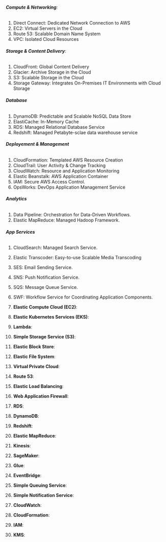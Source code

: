 
###### **Compute & Networking**:
1. Direct Connect: Dedicated Network Connection to AWS
2. EC2: Virtual Servers in the Cloud
3. Route 53: Scalable Domain Name System
4. VPC: Isolated Cloud Resources

###### **Storage & Content Delivery**:
1. CloudFront: Global Content Delivery
2. Glacier: Archive Storage in the Cloud
3. S3: Scalable Storage in the Cloud
4. Storage Gateway: Integrates On-Premises IT Environments with Cloud Storage


###### **Database**
1. DynamoDB: Predictable and Scalable NoSQL Data Store
2. ElastiCache: In-Memory Cache
3. RDS: Managed Relational Database Service
4. Redshift: Managed Petabyte-sclae data warehouse service


###### **Deployement & Management**
1. CloudFormation: Templated AWS Resource Creation
2. CloudTrail: User Activity & Change Tracking
3. CloudWatch: Resource and Application Monitoring
4. Elastic Beanstalk: AWS Application Container
5. IAM: Secure AWS Access Control.
6. OpsWorks: DevOps Application Management Service


###### **Analytics**
1. Data Pipeline: Orchestration for Data-Driven Workflows.
2. Elastic MapReduce: Managed Hadoop Framework.


###### **App Services**
1. CloudSearch: Managed Search Service.
2. Elastic Transcoder: Easy-to-use Scalable Media Transcoding
3. SES: Email Sending Service.
4. SNS: Push Notification Service.
5. SQS: Message Queue Service.
6. SWF: Workflow Service for Coordinating Application Components.
   




1. **Elastic Compute Cloud (EC2)**:

2. **Elastic Kubernetes Services (EKS)**:

3. **Lambda**:

4. **Simple Storage Service (S3)**: 

5. **Elastic Block Store**: 

6. **Elastic File System**: 

7. **Virtual Private Cloud**:

8. **Route 53**:

9. **Elastic Load Balancing**:

10. **Web Application Firewall**:

11. **RDS**:

12. **DynamoDB**:

13. **Redshift**:

14. **Elastic MapReduce**:

15. **Kinesis**:

16. **SageMaker**:

17. **Glue**:

18. **EventBridge**:

19. **Simple Queuing Service**:

20. **Simple Notification Service**:

21. **CloudWatch**:

22. **CloudFormation**:

23. **IAM**:

24. **KMS**:



